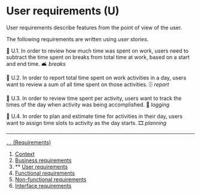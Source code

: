 # User requirements (U)

User requirements describe features from the point of view of the user.

The following requirements are written using *user stories*.

📖 U.1.
In order to review how much time was spent on work,
users need to subtract the time spent on breaks from total time at work,
based on a start and end time.
🛋 *breaks*

📖 U.2.
In order to report total time spent on work activities in a day,
users want to review a sum of all time spent on those activities.
🗄 *report*

📖 U.3.
In order to review time spent per activity,
users want to track the times of the day when activity was being accomplished.
📝 *logging*

📖 U.4.
In order to plan and estimate time for activities in their day,
users want to assign time slots to activity as the day starts.
🎞 *planning*

---

[`..` (Requirements)](./01-00-requirements.md)

1. [Context](./01-01-req-context.md)
1. [Business requirements](./01-02-req-business.md)
1. ** [User requirements](./01-03-req-user.md)
1. [Functional requirements](./01-04-req-functional.md)
1. [Non-functional requirements](./01-05-req-non-functional.md)
1. [Interface requirements](./01-06-req-interface.md)
